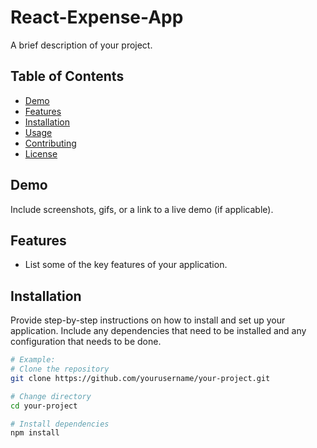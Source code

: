 # React-Expense-App
 
A brief description of your project.

## Table of Contents

- [Demo](#demo)
- [Features](#features)
- [Installation](#installation)
- [Usage](#usage)
- [Contributing](#contributing)
- [License](#license)

## Demo

Include screenshots, gifs, or a link to a live demo (if applicable).

## Features

- List some of the key features of your application.

## Installation

Provide step-by-step instructions on how to install and set up your application. Include any dependencies that need to be installed and any configuration that needs to be done.

```bash
# Example:
# Clone the repository
git clone https://github.com/yourusername/your-project.git

# Change directory
cd your-project

# Install dependencies
npm install
